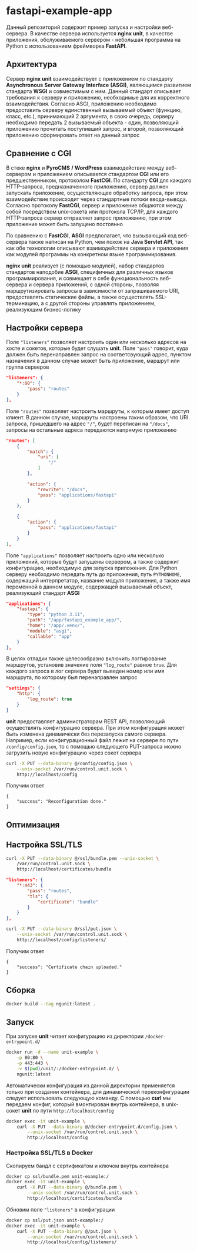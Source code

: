 # fastapi-example-app

Данный репозиторий содержит пример запуска и настройки веб-сервера. В качестве
сервера используется **nginx unit**, в качестве приложения, обслуживаемого
сервером - небольшая программа на Python с использованием фреймворка
**FastAPI**.

## Архитектура

Сервер **nginx unit** взаимодействует с приложением по стандарту
**Asynchronous** **Server** **Gateway** **Interface** **(ASGI)**, являющимся
развитием стандарта **WSGI** и совместимым с ним. Данный стандарт описывает
требования к серверу и приложению, необходимые для их корректного
взаимодействия. Согласно ASGI, приложению необходимо предоставить серверу
единственный вызываемый объект (функцию, класс, etc.), принимающий 2 аргумента,
в свою очередь, серверу необходимо передать 2 вызываемый объекта - один,
позволяющий приложению прочитать поступивший запрос, и второй, позволяющий
приложению сформировать ответ на данный запрос

## Сравнение с CGI

В стеке **nginx** и **PyroCMS** **/** **WordPress** взаимодействие между
веб-сервером и приложением описывается стандартом **CGI** или его
предшественником, протоколом **FastCGI**. По стандарту **CGI** для каждого
HTTP-запроса, предназначенного приложению, сервер должен запускать приложение,
осуществляющее обработку запроса, при этом взаимодействие происходит через
стандартные потоки ввода-вывода. Согласно протоколу **FastCGI**, сервер и
приложение общаются между собой посредством unix-сокета или протокола TCP/IP,
для каждого HTTP-запроса сервер отправляет запрос приложению, при этом
приложение может быть запущено постоянно

По сравнению с **FastCGI**, **ASGI** предполагает, что вызывающий код
веб-сервера также написан на Python, чем похож на **Java Servlet API**, так как
обе технологии описывают взаимодействие сервера и приложения как модулей
программы на конкретном языке программирования.

**nginx unit** реализует (с помощью модулей), набор стандартов стандартов
наподобие **ASGI**, специфичных для различных языков программирования, и
совмещает в себе функциональность веб-сервера и сервера приложений, с одной
стороны, позволяя маршрутизировать запросы в зависимости от запрашиваемого URI,
предоставлять статические файлы, а также осуществлять SSL-терминацию, а с другой
стороны управлять приложением, реализующим бизнес-логику

## Настройки сервера

Поле `"listeners"` позволяет настроить один или несколько адресов на хосте и
сокетов, которые будет слушать **unit**. Поле `"pass"` говорит, куда должен быть
перенаправлен запрос на соответсвующий адрес, пунктом назначения в данном случае
может быть приложение, маршрут или группа серверов

```JSON
"listeners": {
    "*:80": {
        "pass": "routes"
    }
},
```

Поле `"routes"` позволяет настроить маршруты, к которым имеет доступ клиент. В
данном случае, маршруты настроены таким образом, что URI запроса, пришедшего на
адрес `"/"`, будет переписан на `"/docs"`, запросы на остальные адреса
передаются напрямую приложению

```JSON
"routes": [
    {
        "match": {
            "uri": [
                "/"
            ]
        },

        "action": {
            "rewrite": "/docs",
            "pass": "applications/fastapi"
        }
    },

    {
        "action": {
            "pass": "applications/fastapi"
        }
    }
],
```

Поле `"applications"` позволяет настроить одно или несколько приложений, которые
будут запущены сервером, а также содержит конфигурацию, необходимую для запуска
приложения. Для Python серверу необходимо передать путь до приложения, путь
`PYTHONHOME`, содержащий интерпретатор, название модуля приложения, а также имя
переменной в данном модуле, содержащей вызываемый объект, реализующий стандарт
**ASGI**

```JSON
"applications": {
    "fastapi": {
        "type": "python 3.11",
        "path": "/app/fastapi_example_app/",
        "home": "/app/.venv/",
        "module": "asgi",
        "callable": "app"
    }
},
```

В целях отладки также целесообразно включить логгирование маршрутов, установив
значение поля `"log_route"` равное `true`. Для каждого запроса в лог сервера
будет выведен номер или имя маршрута, по которому был перенаправлен запрос

```JSON
"settings": {
    "http": {
        "log_route": true
    }
}
```

**unit** предоставляет администраторам REST API, позволяющий осуществлять
конфигурацию сервера. При этом конфигурация может быть изменена динамически без
перезапуска самого сервера. Например, если конфигурационный файл лежит на
сервере по пути `/config/config.json`, то с помощью следующего PUT-запроса можно
загрузить новую конфигурацию через сокет сервера

```bash
curl -X PUT --data-binary @/config/config.json \
    --unix-socket /var/run/control.unit.sock \
    http://localhost/config
```

Получим ответ

```
{
    "success": "Reconfiguration done."
}
```

## Оптимизация

## Настройка SSL/TLS

```bash
curl -X PUT --data-binary @/ssl/bundle.pem --unix-socket \
    /var/run/control.unit.sock \
    http://localhost/certificates/bundle
```

```JSON
"listeners": {
    "*:443": {
        "pass": "routes",
        "tls": {
            "certificate": "bundle"
        }
    }
},
```

```bash
curl -X PUT --data-binary @/ssl/put.json \
    --unix-socket /var/run/control.unit.sock \
    http://localhost/config/listeners/
```

Получим ответ

```
{
    "success": "Certificate chain uploaded."
}
```

## Сборка

```bash
docker build --tag ngunit:latest .
```

## Запуск

При запуске **unit** читает конфигурацию из директории `/docker-entrypoint.d/`

```bash
docker run -d --name unit-example \
    -p 80:80 \
    -p 443:443 \
    -v $(pwd)/unit/:/docker-entrypoint.d/ \
    ngunit:latest
```

Автоматически конфигурация из данной директории применяется только при создании
контейнера, для динамической переконфигурации следует использовать следующую
команду. С помощью **curl** мы передаем конфиг, который вмонтирован внутрь
контейнера, в unix-сокет **unit** по пути `http://localhost/config`

```bash
docker exec -it unit-example \
    curl -X PUT --data-binary @/docker-entrypoint.d/config.json \
        --unix-socket /var/run/control.unit.sock \
        http://localhost/config
```

### Настройка SSL/TLS в Docker

Скопируем бандл с сертификатом и ключом внутрь контейнера

```bash
docker cp ssl/bundle.pem unit-example:/
docker exec -it unit-example \
    curl -X PUT --data-binary @/bundle.pem \
        --unix-socket /var/run/control.unit.sock \
        http://localhost/certificates/bundle
```

Обновим поле `"listeners"` в конфигурации

```bash
docker cp ssl/put.json unit-example:/
docker exec -it unit-example \
    curl -X PUT --data-binary @/put.json \
        --unix-socket /var/run/control.unit.sock \
        http://localhost/config/listeners/
```
